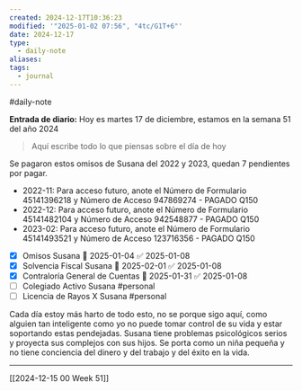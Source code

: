 ```yaml
---
created: 2024-12-17T10:36:23
modified: '"2025-01-02 07:56", "4tc/G1T+6"'
date: 2024-12-17
type:
  - daily-note
aliases: 
tags:
  - journal
---
```

#daily-note

**Entrada de diario:** 
Hoy es martes 17 de diciembre, estamos en la semana 51 del año 2024

> Aquí escribe todo lo que piensas sobre el día de hoy

Se pagaron estos omisos de Susana del 2022 y 2023, quedan 7 pendientes por pagar.

- 2022-11: Para acceso futuro, anote el Número de Formulario 45141396218 y Número de Acceso 947869274 - PAGADO Q150
- 2022-12: Para acceso futuro, anote el Número de Formulario 45141482104 y Número de Acceso 942548877 -  PAGADO Q150
- 2023-02: Para acceso futuro, anote el Número de Formulario 45141493521 y Número de Acceso 123716356 - PAGADO Q150


- [x] Omisos Susana 📅 2025-01-04 ✅ 2025-01-08
- [x] Solvencia Fiscal Susana 📅 2025-02-01 ✅ 2025-01-08
- [x] Contraloría General de Cuentas 📅 2025-01-31 ✅ 2025-01-08
- [ ] Colegiado Activo Susana  #personal 
- [ ] Licencia de Rayos X Susana #personal 

Cada día estoy más harto de todo esto, no se porque sigo aquí, como alguien tan inteligente como yo no puede tomar control de su vida y estar soportando estas pendejadas. Susana tiene problemas psicológicos serios y proyecta sus complejos con sus hijos. Se porta como un niña pequeña y no tiene conciencia del dinero y del trabajo y del éxito en la vida. 


---
[[2024-12-15 00 Week 51]]

